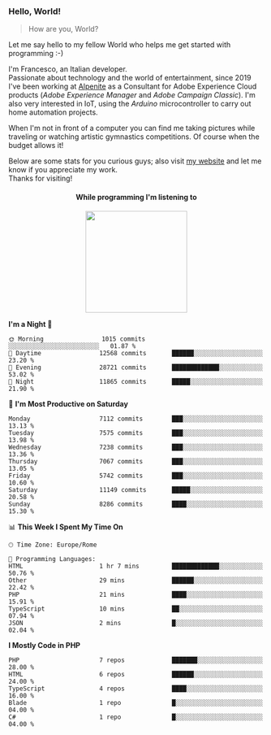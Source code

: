 ### Hello, World!

> How are you, World?

Let me say hello to my fellow World who helps me get started with programming :-)

I'm Francesco, an Italian developer.  
Passionate about technology and the world of entertainment, since 2019 I've been working at [Alpenite](https://www.alpenite.com) as a Consultant for Adobe Experience Cloud products (*Adobe Experience Manager* and *Adobe Campaign Classic*). I'm also very interested in IoT, using the *Arduino* microcontroller to carry out home automation projects.

When I'm not in front of a computer you can find me taking pictures while traveling or watching artistic gymnastics competitions. Of course when the budget allows it!

Below are some stats for you curious guys; also visit [my website](https://www.francescorega.eu) and let me know if you appreciate my work.  
Thanks for visiting!

<div align="center">
  <h4>While programming I'm listening to</h4>
  <a href="https://apps.francescorega.eu/now-playing/11147232609" target="_blank"><img src="https://apps.francescorega.eu/now-playing/11147232609" width="200"></a>
</div>

<!--START_SECTION:waka-->
**I'm a Night 🦉** 

```text
🌞 Morning                1015 commits        ░░░░░░░░░░░░░░░░░░░░░░░░░   01.87 % 
🌆 Daytime                12568 commits       ██████░░░░░░░░░░░░░░░░░░░   23.20 % 
🌃 Evening                28721 commits       █████████████░░░░░░░░░░░░   53.02 % 
🌙 Night                  11865 commits       █████░░░░░░░░░░░░░░░░░░░░   21.90 % 
```
📅 **I'm Most Productive on Saturday** 

```text
Monday                   7112 commits        ███░░░░░░░░░░░░░░░░░░░░░░   13.13 % 
Tuesday                  7575 commits        ███░░░░░░░░░░░░░░░░░░░░░░   13.98 % 
Wednesday                7238 commits        ███░░░░░░░░░░░░░░░░░░░░░░   13.36 % 
Thursday                 7067 commits        ███░░░░░░░░░░░░░░░░░░░░░░   13.05 % 
Friday                   5742 commits        ███░░░░░░░░░░░░░░░░░░░░░░   10.60 % 
Saturday                 11149 commits       █████░░░░░░░░░░░░░░░░░░░░   20.58 % 
Sunday                   8286 commits        ████░░░░░░░░░░░░░░░░░░░░░   15.30 % 
```


📊 **This Week I Spent My Time On** 

```text
🕑︎ Time Zone: Europe/Rome

💬 Programming Languages: 
HTML                     1 hr 7 mins         █████████████░░░░░░░░░░░░   50.76 % 
Other                    29 mins             ██████░░░░░░░░░░░░░░░░░░░   22.42 % 
PHP                      21 mins             ████░░░░░░░░░░░░░░░░░░░░░   15.91 % 
TypeScript               10 mins             ██░░░░░░░░░░░░░░░░░░░░░░░   07.94 % 
JSON                     2 mins              █░░░░░░░░░░░░░░░░░░░░░░░░   02.04 % 
```

**I Mostly Code in PHP** 

```text
PHP                      7 repos             ███████░░░░░░░░░░░░░░░░░░   28.00 % 
HTML                     6 repos             ██████░░░░░░░░░░░░░░░░░░░   24.00 % 
TypeScript               4 repos             ████░░░░░░░░░░░░░░░░░░░░░   16.00 % 
Blade                    1 repo              █░░░░░░░░░░░░░░░░░░░░░░░░   04.00 % 
C#                       1 repo              █░░░░░░░░░░░░░░░░░░░░░░░░   04.00 % 
```




<!--END_SECTION:waka-->
